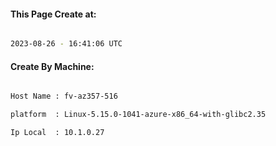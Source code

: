 
   
#### This Page Create at:

```bash

2023-08-26 - 16:41:06 UTC

```

#### Create By Machine:

```bash

Host Name : fv-az357-516

platform  : Linux-5.15.0-1041-azure-x86_64-with-glibc2.35

Ip Local  : 10.1.0.27

```

